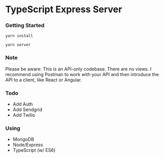 # TypeScript Express Server

### Getting Started

`yarn install`

`yarn server`

### Note

Please be aware: This is an API-only codebase. There are no views. I recommend using Postman to work with your API and then introduce the API to a client, like React or Angular.

### Todo

- Add Auth
- Add Sendgrid
- Add Twilio

### Using

- MongoDB
- Node/Express
- TypeScript (w/ ES6)
